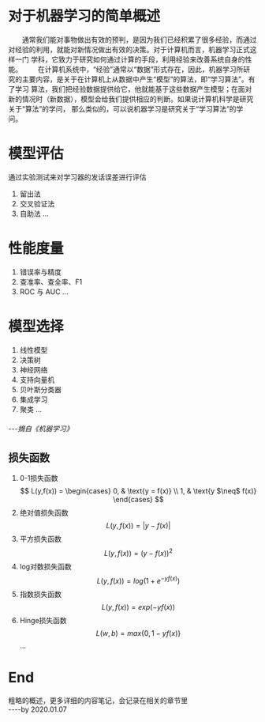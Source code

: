 # 对于机器学习的简单概述
  &emsp;&emsp;通常我们能对事物做出有效的预判，是因为我们已经积累了很多经验，而通过对经验的利用，就能对新情况做出有效的决策。对于计算机而言，机器学习正式这样一门
  学科，它致力于研究如何通过计算的手段，利用经验来改善系统自身的性能。
  &emsp;&emsp;在计算机系统中，“经验”通常以“数据”形式存在，因此，机器学习所研究的主要内容，是关于在计算机上从数据中产生“模型”的算法，即“学习算法”。有了学习
  算法，我们把经验数据提供给它，他就能基于这些数据产生模型；在面对新的情况时（新数据），模型会给我们提供相应的判断。如果说计算机科学是研究关于“算法”的学问，
  那么类似的，可以说机器学习是研究关于“学习算法”的学问。
  
# 模型评估
  通过实验测试来对学习器的发话误差进行评估
  1. 留出法
  2. 交叉验证法
  3. 自助法
  ...
  
# 性能度量
  1. 错误率与精度
  2. 查准率、查全率、F1
  3. ROC 与 AUC
  ...
  
# 模型选择
  1. 线性模型
  2. 决策树
  3. 神经网络
  4. 支持向量机
  5. 贝叶斯分类器
  6. 集成学习
  7. 聚类
  ...
  
 ###### ---摘自《机器学习》
 ## 损失函数
1. 0-1损失函数
$$
L(y,f(x)) =
\begin{cases}
0, & \text{y = f(x)}  \\
1, & \text{y $\neq$ f(x)}
\end{cases}
$$
2. 绝对值损失函数
$$
L(y,f(x))=|y-f(x)|
$$
3. 平方损失函数
$$
L(y,f(x))=(y-f(x))^2
$$
4. log对数损失函数
$$
L(y,f(x))=log(1+e^{-yf(x)})
$$
5. 指数损失函数
$$
L(y,f(x))=exp(-yf(x))
$$
6. Hinge损失函数
$$
L(w,b)=max\{0,1-yf(x)\}
$$
...

# End
粗略的概述，更多详细的内容笔记，会记录在相关的章节里<br>
----by 2020.01.07
